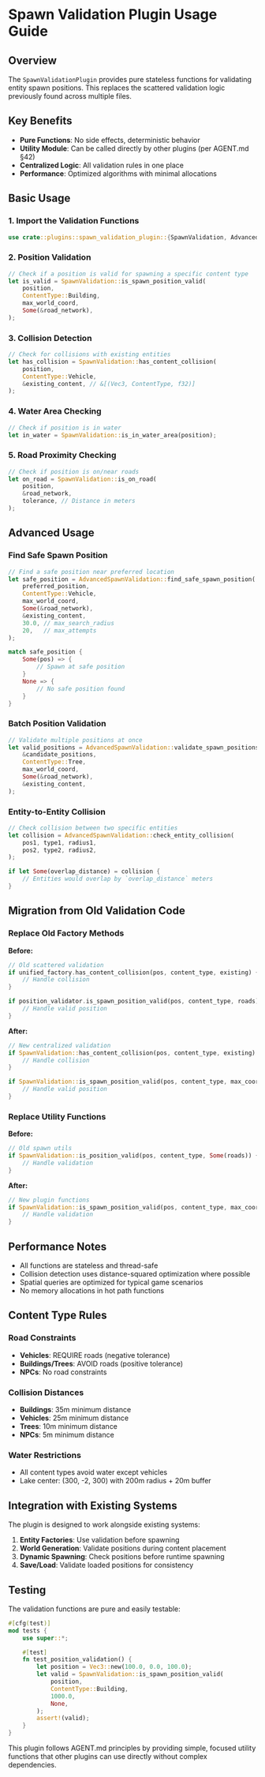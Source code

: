 # Spawn Validation Plugin Usage Guide

## Overview

The `SpawnValidationPlugin` provides pure stateless functions for validating entity spawn positions. This replaces the scattered validation logic previously found across multiple files.

## Key Benefits

- **Pure Functions**: No side effects, deterministic behavior
- **Utility Module**: Can be called directly by other plugins (per AGENT.md §42)
- **Centralized Logic**: All validation rules in one place
- **Performance**: Optimized algorithms with minimal allocations

## Basic Usage

### 1. Import the Validation Functions

```rust
use crate::plugins::spawn_validation_plugin::{SpawnValidation, AdvancedSpawnValidation};
```

### 2. Position Validation

```rust
// Check if a position is valid for spawning a specific content type
let is_valid = SpawnValidation::is_spawn_position_valid(
    position,
    ContentType::Building,
    max_world_coord,
    Some(&road_network),
);
```

### 3. Collision Detection

```rust
// Check for collisions with existing entities
let has_collision = SpawnValidation::has_content_collision(
    position,
    ContentType::Vehicle,
    &existing_content, // &[(Vec3, ContentType, f32)]
);
```

### 4. Water Area Checking

```rust
// Check if position is in water
let in_water = SpawnValidation::is_in_water_area(position);
```

### 5. Road Proximity Checking

```rust
// Check if position is on/near roads
let on_road = SpawnValidation::is_on_road(
    position,
    &road_network,
    tolerance, // Distance in meters
);
```

## Advanced Usage

### Find Safe Spawn Position

```rust
// Find a safe position near preferred location
let safe_position = AdvancedSpawnValidation::find_safe_spawn_position(
    preferred_position,
    ContentType::Vehicle,
    max_world_coord,
    Some(&road_network),
    &existing_content,
    30.0, // max_search_radius
    20,   // max_attempts
);

match safe_position {
    Some(pos) => {
        // Spawn at safe position
    }
    None => {
        // No safe position found
    }
}
```

### Batch Position Validation

```rust
// Validate multiple positions at once
let valid_positions = AdvancedSpawnValidation::validate_spawn_positions(
    &candidate_positions,
    ContentType::Tree,
    max_world_coord,
    Some(&road_network),
    &existing_content,
);
```

### Entity-to-Entity Collision

```rust
// Check collision between two specific entities
let collision = AdvancedSpawnValidation::check_entity_collision(
    pos1, type1, radius1,
    pos2, type2, radius2,
);

if let Some(overlap_distance) = collision {
    // Entities would overlap by `overlap_distance` meters
}
```

## Migration from Old Validation Code

### Replace Old Factory Methods

**Before:**
```rust
// Old scattered validation
if unified_factory.has_content_collision(pos, content_type, existing) {
    // Handle collision
}

if position_validator.is_spawn_position_valid(pos, content_type, roads) {
    // Handle valid position
}
```

**After:**
```rust
// New centralized validation
if SpawnValidation::has_content_collision(pos, content_type, existing) {
    // Handle collision
}

if SpawnValidation::is_spawn_position_valid(pos, content_type, max_coord, Some(roads)) {
    // Handle valid position
}
```

### Replace Utility Functions

**Before:**
```rust
// Old spawn utils
if SpawnValidation::is_position_valid(pos, content_type, Some(roads)) {
    // Handle validation
}
```

**After:**
```rust
// New plugin functions
if SpawnValidation::is_spawn_position_valid(pos, content_type, max_coord, Some(roads)) {
    // Handle validation
}
```

## Performance Notes

- All functions are stateless and thread-safe
- Collision detection uses distance-squared optimization where possible
- Spatial queries are optimized for typical game scenarios
- No memory allocations in hot path functions

## Content Type Rules

### Road Constraints
- **Vehicles**: REQUIRE roads (negative tolerance)
- **Buildings/Trees**: AVOID roads (positive tolerance)
- **NPCs**: No road constraints

### Collision Distances
- **Buildings**: 35m minimum distance
- **Vehicles**: 25m minimum distance
- **Trees**: 10m minimum distance
- **NPCs**: 5m minimum distance

### Water Restrictions
- All content types avoid water except vehicles
- Lake center: (300, -2, 300) with 200m radius + 20m buffer

## Integration with Existing Systems

The plugin is designed to work alongside existing systems:

1. **Entity Factories**: Use validation before spawning
2. **World Generation**: Validate positions during content placement
3. **Dynamic Spawning**: Check positions before runtime spawning
4. **Save/Load**: Validate loaded positions for consistency

## Testing

The validation functions are pure and easily testable:

```rust
#[cfg(test)]
mod tests {
    use super::*;

    #[test]
    fn test_position_validation() {
        let position = Vec3::new(100.0, 0.0, 100.0);
        let valid = SpawnValidation::is_spawn_position_valid(
            position,
            ContentType::Building,
            1000.0,
            None,
        );
        assert!(valid);
    }
}
```

This plugin follows AGENT.md principles by providing simple, focused utility functions that other plugins can use directly without complex dependencies.
